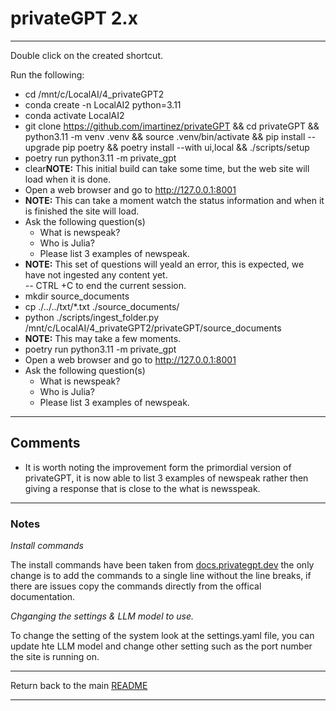 # privateGPT 2.x

----

Double click on the created shortcut. 

Run the following:
- cd /mnt/c/LocalAI/4_privateGPT2
- conda create -n LocalAI2 python=3.11
- conda activate LocalAI2
- git clone https://github.com/imartinez/privateGPT && cd privateGPT && python3.11 -m venv .venv && source .venv/bin/activate && pip install --upgrade pip poetry && poetry install --with ui,local && ./scripts/setup 
- poetry run python3.11 -m private_gpt
- clear**NOTE:** This initial build can take some time, but the web site will load when it is done. 
- Open a web browser and go to http://127.0.0.1:8001 
- **NOTE:** This can take a moment watch the status information and when it is finished the site will load. 
- Ask the following question(s)
    - What is newspeak? 
    - Who is Julia?
    - Please list 3 examples of newspeak.    
- **NOTE:** This set of questions will yeald an error, this is expected, we have not ingested any content yet.  
-- CTRL +C to end the current session. 
- mkdir source_documents
- cp ./../../txt/*.txt ./source_documents/
- python ./scripts/ingest_folder.py /mnt/c/LocalAI/4_privateGPT2/privateGPT/source_documents
- **NOTE:** This may take a few moments.  
- poetry run python3.11 -m private_gpt
- Open a web browser and go to http://127.0.0.1:8001 
- Ask the following question(s)
    - What is newspeak? 
    - Who is Julia?
    - Please list 3 examples of newspeak.    

----

## Comments

- It is worth noting the improvement form the primordial version of privateGPT, it is now able to list 3 examples of newspeak rather then giving a response that is close to the what is newsspeak. 

----

### Notes

*Install commands*

The install commands have been taken from [docs.privategpt.dev](https://docs.privategpt.dev/overview/welcome/quickstart) the only change is to add the commands to a single line without the line breaks, if there are issues copy the commands directly from the offical documentation. 

*Chganging the settings & LLM model to use.*

To change the setting of the system look at the settings.yaml file, you can update hte LLM model and change other setting such as the port number the site is running on. 

----

Return back to the main [README](./../README.md)

----
